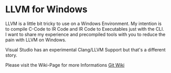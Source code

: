 # LLVM for Windows

LLVM is a little bit tricky to use on a Windows Environment.
My intention is to compile C-Code to IR Code and IR Code to Executables just with the CLI.
I want to share my experience and precompiled tools with you to reduce the pain with LLVM on Windows.

Visual Studio has an experimental Clang/LLVM Support but that's a different story.

Please visit the Wiki-Page for more Informations [Git Wiki](https://github.com/TimBo93/LLVM-Windows/wiki)
